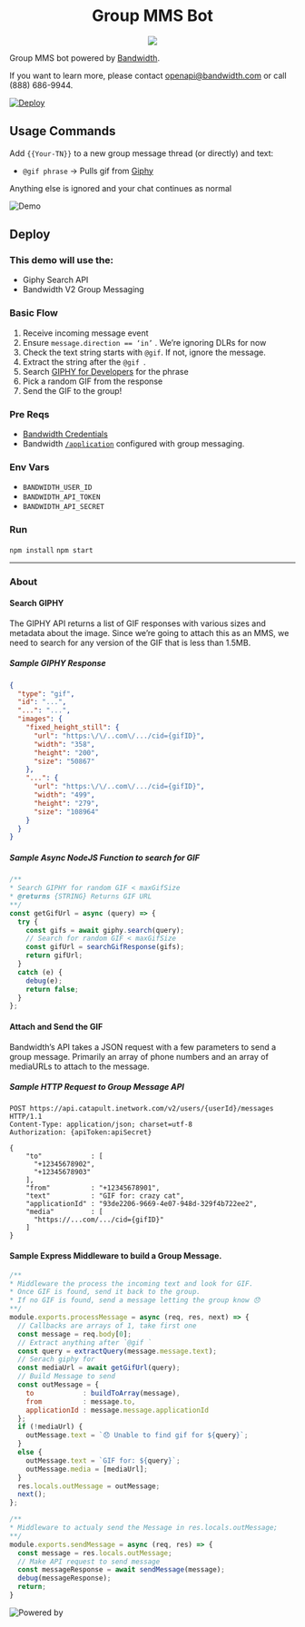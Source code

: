 <div align="center">


# Group MMS Bot

<a href="http://dev.bandwidth.com"><img src="https://s3.amazonaws.com/bwdemos/BW_Messaging.png"/></a>
</div>

Group MMS bot powered by [Bandwidth](https://dev.bandwidth.com/v2-messaging/).

If you want to learn more, please contact [openapi@bandwidth.com](mailto:openapi@bandwidth.com) or call (888) 686-9944.

[![Deploy](https://www.herokucdn.com/deploy/button.svg)](https://heroku.com/deploy)


## Usage Commands

Add `{{Your-TN}}` to a new group message thread (or directly) and text:

* `@gif phrase` -> Pulls gif from [Giphy](http://giphy.com/)

Anything else is ignored and your chat continues as normal

![Demo](gif_demo.gif)

## Deploy

### This demo will use the:
* Giphy Search API
* Bandwidth V2 Group Messaging

### Basic Flow
1. Receive incoming message event
2. Ensure `message.direction == ‘in’` . We’re ignoring DLRs for now
3. Check the text string starts with `@gif`. If not, ignore the message.
4. Extract the string after the `@gif `.
5. Search [GIPHY for Developers](https://developers.giphy.com/) for the phrase
6. Pick a random GIF from the response
7. Send the GIF to the group!

### Pre Reqs
* [Bandwidth Credentials](https://dev.bandwidth.com/v2-messaging/accountCredentials.html)
* Bandwidth [`/application`](https://dev.bandwidth.com/v2-messaging/applications/about.html) configured with group messaging.

### Env Vars
* `BANDWIDTH_USER_ID`
* `BANDWIDTH_API_TOKEN`
* `BANDWIDTH_API_SECRET`

### Run
`npm install`
`npm start`

---

### About

#### Search GIPHY

The GIPHY API returns a list of GIF responses with various sizes and metadata  about the image.  Since we’re going to attach this as an MMS, we need to search for any version of the GIF that is less than 1.5MB.

##### Sample GIPHY Response

```json
{
  "type": "gif",
  "id": "...",
  "...": "...",
  "images": {
    "fixed_height_still": {
      "url": "https:\/\/..com\/.../cid={gifID}",
      "width": "358",
      "height": "200",
      "size": "50867"
    },
    "...": {
      "url": "https:\/\/..com\/.../cid={gifID}",
      "width": "499",
      "height": "279",
      "size": "108964"
    }
  }
}
```

##### Sample Async NodeJS Function to search for GIF

```js
/**
* Search GIPHY for random GIF < maxGifSize
* @returns {STRING} Returns GIF URL
**/
const getGifUrl = async (query) => {
  try {
    const gifs = await giphy.search(query);
    // Search for random GIF < maxGifSize
    const gifUrl = searchGifResponse(gifs);
    return gifUrl;
  }
  catch (e) {
    debug(e);
    return false;
  }
};
```

#### Attach and Send the GIF

Bandwidth’s API takes a JSON request with a few parameters to send a group message. Primarily an array of phone numbers and an array of mediaURLs to attach to the message.

##### Sample HTTP Request to Group Message API

```http
POST https://api.catapult.inetwork.com/v2/users/{userId}/messages HTTP/1.1
Content-Type: application/json; charset=utf-8
Authorization: {apiToken:apiSecret}

{
    "to"            : [
      "+12345678902",
      "+12345678903"
    ],
    "from"          : "+12345678901",
    "text"          : "GIF for: crazy cat",
    "applicationId" : "93de2206-9669-4e07-948d-329f4b722ee2",
    "media"         : [
      "https://...com/.../cid={gifID}"
    ]
}
```

#### Sample Express Middleware to build a Group Message.

```js
/**
* Middleware the process the incoming text and look for GIF.
* Once GIF is found, send it back to the group.
* If no GIF is found, send a message letting the group know 😞
**/
module.exports.processMessage = async (req, res, next) => {
  // Callbacks are arrays of 1, take first one
  const message = req.body[0];
  // Extract anything after `@gif `
  const query = extractQuery(message.message.text);
  // Serach giphy for
  const mediaUrl = await getGifUrl(query);
  // Build Message to send
  const outMessage = {
    to            : buildToArray(message),
    from          : message.to,
    applicationId : message.message.applicationId
  };
  if (!mediaUrl) {
    outMessage.text = `😞 Unable to find gif for ${query}`;
  }
  else {
    outMessage.text = `GIF for: ${query}`;
    outMessage.media = [mediaUrl];
  }
  res.locals.outMessage = outMessage;
  next();
};

/**
* Middleware to actualy send the Message in res.locals.outMessage;
**/
module.exports.sendMessage = async (req, res) => {
  const message = res.locals.outMessage;
  // Make API request to send message
  const messageResponse = await sendMessage(message);
  debug(messageResponse);
  return;
}
```



![Powered by](giphy.png)